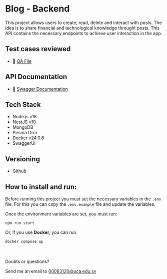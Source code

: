 # Blog - Backend

This project allows users to create, read, delete and interact with posts. The idea is to share financial and technological knowledge throught posts. This API contains the necessary endpoints to achieve user interaction in the app.

## Test cases reviewed
- 🔗 [QA File](https://docs.google.com/spreadsheets/d/1t6qo_-zeYIF77DyuHBcJXOJBfEtRklSl/edit#gid=68049094)

## API Documentation
- 🔗 [Swagger Documentation](https://finances-blog-4f53a21def45.herokuapp.com/docs)

## Tech Stack

- Node.js v18
- NestJS v10
- MongoDB
- Prisma Orm
- Docker v24.0.6
- SwaggerUI


## Versioning

- Github


## How to install and run:

Before running this project you must set the necessary variables in the `.env` file. For this you can copy the `.env.example` file and update the variables.


Once the environment variables are set, you must run:

```
npm run start
```
Or, if you use **Docker**, you can run

```
docker compose up
```

<br><br>
Doubts or questions?


Send me an email to [00083120@uca.edu.sv
]('mailto:00083120@uca.edu.sv')
